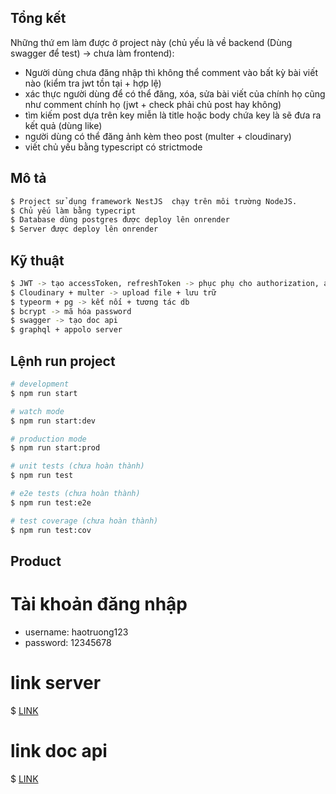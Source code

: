 ## Tổng kết
Những thứ em làm được ở project này (chủ yếu là về backend (Dùng swagger để test) -> chưa làm frontend): 
- Người dùng chưa đăng nhập thì không thể comment vào bất kỳ bài viết nào (kiểm tra jwt tồn tại + hợp lệ)
- xác thực người dùng để có thể đăng, xóa, sửa bài viết của chính họ cũng như comment chính họ (jwt + check phải chủ post hay không)
- tìm kiếm post dựa trên key miễn là title hoặc body chứa key là sẽ đưa ra kết quả (dùng like)
- người dùng có thể đăng ảnh kèm theo post (multer + cloudinary)
- viết chủ yếu bằng typescript có strictmode

## Mô tả
```bash
$ Project sử dụng framework NestJS  chạy trên môi trường NodeJS.
$ Chủ yếu làm bằng typecript
$ Database dùng postgres được deploy lên onrender
$ Server được deploy lên onrender
```
## Kỹ thuật
```bash
$ JWT -> tạo accessToken, refreshToken -> phục phụ cho authorization, authentication
$ Cloudinary + multer -> upload file + lưu trữ
$ typeorm + pg -> kết nối + tương tác db
$ bcrypt -> mã hóa password
$ swagger -> tạo doc api
$ graphql + appolo server 
```
## Lệnh run project
```bash
# development
$ npm run start

# watch mode
$ npm run start:dev

# production mode
$ npm run start:prod
```

```bash
# unit tests (chưa hoàn thành)
$ npm run test

# e2e tests (chưa hoàn thành)
$ npm run test:e2e

# test coverage (chưa hoàn thành)
$ npm run test:cov
```

## Product

# Tài khoản đăng nhập
- username: haotruong123
- password: 12345678
# link server
$ [LINK](https://bizzi-challenge-tvh.onrender.com)

# link doc api
$ [LINK](https://bizzi-challenge-tvh.onrender.com/api)
